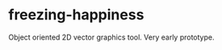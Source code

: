 freezing-happiness
==================

Object oriented 2D vector graphics tool.
Very early prototype.
